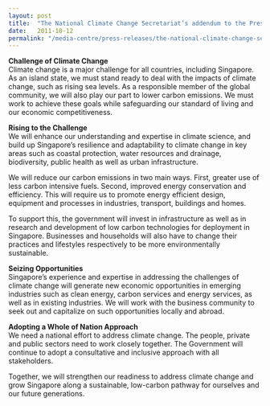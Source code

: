 ```yaml
---
layout: post
title:  "The National Climate Change Secretariat’s addendum to the President’s Address in 2011 by Deputy Prime Minister Teo Chee Hean, Chairman of the Int"
date:   2011-10-12
permalink: "/media-centre/press-releases/the-national-climate-change-secretariat-s-addendum-to-the-president-s-address-in-2011-by-deputy-prime-minister-teo-chee-hean-chairman-of-the-int"
---
```


**Challenge of Climate Change**  
Climate change is a major challenge for all countries, including Singapore. As an island state, we must stand ready to deal with the impacts of climate change, such as rising sea levels. As a responsible member of the global community, we will also play our part to lower carbon emissions. We must work to achieve these goals while safeguarding our standard of living and our economic competitiveness.

**Rising to the Challenge**  
We will enhance our understanding and expertise in climate science, and build up Singapore’s resilience and adaptability to climate change in key areas such as coastal protection, water resources and drainage, biodiversity, public health as well as urban infrastructure.

We will reduce our carbon emissions in two main ways. First, greater use of less carbon intensive fuels. Second, improved energy conservation and efficiency. This will require us to promote energy efficient design, equipment and processes in industries, transport, buildings and homes.

To support this, the government will invest in infrastructure as well as in research and development of low carbon technologies for deployment in Singapore. Businesses and households will also have to change their practices and lifestyles respectively to be more environmentally sustainable.

**Seizing Opportunities**  
Singapore’s experience and expertise in addressing the challenges of climate change will generate new economic opportunities in emerging industries such as clean energy, carbon services and energy services, as well as in existing industries. We will work with the business community to seek out and capitalize on such opportunities locally and abroad.

**Adopting a Whole of Nation Approach**  
We need a national effort to address climate change. The people, private and public sectors need to work closely together. The Government will continue to adopt a consultative and inclusive approach with all stakeholders.

Together, we will strengthen our readiness to address climate change and grow Singapore along a sustainable, low-carbon pathway for ourselves and our future generations.
